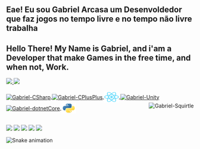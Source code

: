 ## Eae! Eu sou Gabriel Arcasa um Desenvoldedor que faz jogos no tempo livre e no tempo não livre trabalha
## Hello There! My Name is Gabriel, and i'am a Developer that make Games in the free time, and when not, Work.
 <div>
  <a href="https://github.com/GabrielArcasa">
  <img height="180em" src="https://github-readme-stats.vercel.app/api?username=GabrielArcasa&show_icons=true&theme=dracula&include_all_commits=true&count_private=true"/>
  <img height="180em" src="https://github-readme-stats.vercel.app/api/top-langs/?username=GabrielArcasa&layout=compact&langs_count=7&theme=dracula"/>
</div>
<div style="display: inline_block"><br>
  <img align="center" alt="Gabriel-CSharp" height="30" width="40" src="https://cdn.jsdelivr.net/gh/devicons/devicon/icons/csharp/csharp-original.svg">
  <img align="center" alt="Gabriel-CPlusPlus" height="30" width="40" src="https://cdn.jsdelivr.net/gh/devicons/devicon/icons/cplusplus/cplusplus-original.svg">
  <img align="center" alt="Gabriel-React" height="30" width="40" src="https://raw.githubusercontent.com/devicons/devicon/master/icons/react/react-original.svg">
  <img align="center" alt="Gabriel-Unity" height="30" width="40" src="https://cdn.jsdelivr.net/gh/devicons/devicon/icons/unity/unity-original.svg">
  <img align="center" alt="Gabriel-dotnetCore" height="30" width="40" src="https://cdn.jsdelivr.net/gh/devicons/devicon/icons/dotnetcore/dotnetcore-original.svg">
  <img align="center" alt="Gabriel-Python" height="30" width="40" src="https://raw.githubusercontent.com/devicons/devicon/master/icons/python/python-original.svg">
  <img align="right" alt="Gabriel-Squirtle" src="https://i.imgur.com/mbNGZdO.gif">
</div>
  
  ##
 
<div> 
  <a href="https://www.youtube.com/channel/UCo0Ivn3z8AKowAmY-cJBBBA" target="_blank"><img src="https://img.shields.io/badge/YouTube-FF0000?style=for-the-badge&logo=youtube&logoColor=white" target="_blank"></a>
  <a href="https://instagram.com/GabrielArcasa" target="_blank"><img src="https://img.shields.io/badge/-Instagram-%23E4405F?style=for-the-badge&logo=instagram&logoColor=white" target="_blank"></a>
 	<a href="https://www.twitch.tv/shadownildo" target="_blank"><img src="https://img.shields.io/badge/Twitch-9146FF?style=for-the-badge&logo=twitch&logoColor=white" target="_blank"></a>
  <a href = "mailto:gabriel.arcasa97@gmail.com"><img src="https://img.shields.io/badge/-Gmail-%23333?style=for-the-badge&logo=gmail&logoColor=white" target="_blank"></a>
  <a href="https://www.linkedin.com/in/gabriel-arcasa-de-mendonça/" target="_blank"><img src="https://img.shields.io/badge/-LinkedIn-%230077B5?style=for-the-badge&logo=linkedin&logoColor=white" target="_blank"></a> 
 
  ![Snake animation](https://github.com/GabrielArcasa/GabrielArcasa/blob/output/github-contribution-grid-snake.svg)
 
</div>

 ##
